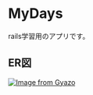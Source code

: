 # MyDays

rails学習用のアプリです。

## ER図
[![Image from Gyazo](https://i.gyazo.com/af0d24b402236fac0c19c8449a611cd1.png)](https://gyazo.com/af0d24b402236fac0c19c8449a611cd1)
